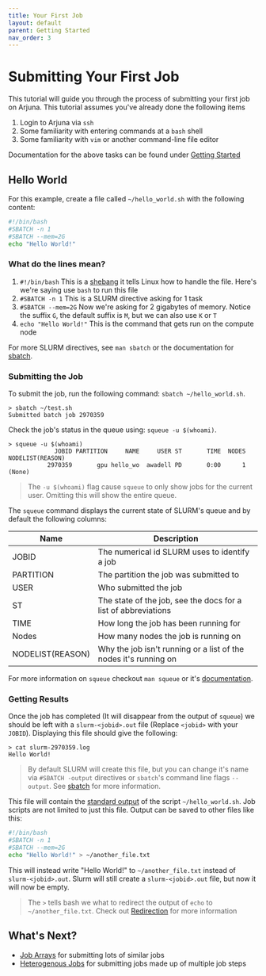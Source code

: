 ```yaml
---
title: Your First Job
layout: default
parent: Getting Started
nav_order: 3
---
```


# Submitting Your First Job

This tutorial will guide you through the process of submitting your first job on
Arjuna. This tutorial assumes you've already done the following items

1. Login to Arjuna via `ssh`
2. Some familiarity with entering commands at a `bash` shell
3. Some familiarity with `vim` or another command-line file editor

Documentation for the above tasks can be found under [Getting Started](./)
## Hello World

For this example, create a file called `~/hello_world.sh` with the following
content:

```bash
#!/bin/bash
#SBATCH -n 1
#SBATCH --mem=2G
echo "Hello World!"
```

### What do the lines mean?

1) `#!/bin/bash` This is a [shebang] it tells Linux how to handle the file.
Here's we're saying use `bash` to run this file
2) `#SBATCH -n 1` This is a SLURM directive asking for 1 task
3) `#SBATCH --mem=2G` Now we're asking for 2 gigabytes of memory. Notice the
suffix `G`, the default suffix is `M`, but we can also use `K` or `T`
4) `echo "Hello World!"` This is the command that gets run on the compute node

For more SLURM directives, see `man sbatch` or the documentation for [sbatch].

[shebang]: https://en.wikipedia.org/wiki/Shebang_(Unix)
[sbatch]: https://slurm.schedmd.com/sbatch.html

### Submitting the Job

To submit the job, run the following command: `sbatch ~/hello_world.sh`.

```shell
> sbatch ~/test.sh
Submitted batch job 2970359

```

Check the job's status in the queue using: `squeue -u $(whoami)`.

```shell
> squeue -u $(whoami)
             JOBID PARTITION     NAME     USER ST       TIME  NODES NODELIST(REASON)
           2970359       gpu hello_wo  awadell PD       0:00      1 (None)

```

> The `-u $(whoami)` flag cause `squeue` to only show jobs for the current user.
> Omitting this will show the entire queue.

The `squeue` command displays the current state of SLURM's queue and by default
the following columns:

| Name | Description |
|------|-------------|
| JOBID     | The numerical id SLURM uses to identify a job |
| PARTITION | The partition the job was submitted to |
| USER      | Who submitted the job |
| ST        | The state of the job, see the docs for a list of abbreviations |
| TIME      | How long the job has been running for |
| Nodes     | How many nodes the job is running on |
| NODELIST(REASON) | Why the job isn't running or a list of the nodes it's running on |

For more information on `squeue` checkout `man squeue` or it's
[documentation](https://slurm.schedmd.com/squeue.html).

### Getting Results

Once the job has completed (It will disappear from the output of `squeue`) we
should be left with a `slurm-<jobid>.out` file (Replace `<jobid>` with your `JOBID`).
Displaying this file should give the following:

```shell
> cat slurm-2970359.log
Hello World!

```

> By default SLURM will create this file, but you can change it's name via
> `#SBATCH -output` directives or `sbatch`'s command line flags `--output`.
> See [sbatch] for more information.

[sbatch]: https://slurm.schedmd.com/sbatch.html

This file will contain the [standard output] of the script `~/hello_world.sh`.
Job scripts are not limited to just this file. Output can be saved to other files
like this:

```bash
#!/bin/bash
#SBATCH -n 1
#SBATCH --mem=2G
echo "Hello World!" > ~/another_file.txt
```

This will instead write "Hello World!" to `~/another_file.txt` instead of
`slurm-<jobid>.out`. Slurm will still create a `slurm-<jobid>.out` file, but now
it will now be empty.

> The `>` tells bash we what to redirect the output of `echo` to `~/another_file.txt`.
> Check out [Redirection] for more information

[standard output]: https://en.wikipedia.org/wiki/Standard_streams
[Redirection]: https://www.gnu.org/software/bash/manual/html_node/Redirections.html

## What's Next?

- [Job Arrays] for submitting lots of similar jobs
- [Heterogenous Jobs] for submitting jobs made up of multiple job steps

[Job Arrays]: https://slurm.schedmd.com/job_array.html
[Heterogenous Jobs]: https://slurm.schedmd.com/heterogeneous_jobs.html
